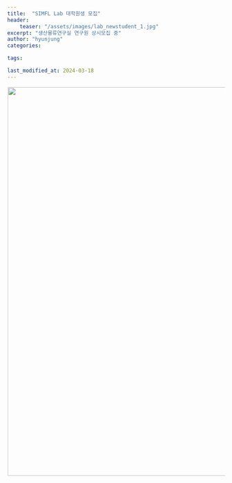 ```yaml
---
title:  "SIMFL Lab 대학원생 모집"
header:
    teaser: "/assets/images/lab_newstudent_1.jpg"
excerpt: "생산물류연구실 연구원 상시모집 중"
author: "hyunjung"
categories:

tags:

last_modified_at: 2024-03-18
---
```

<img align="center" width="900" height="900" style="border: 1px solid white" src="/assets/images/lab_newstudent.jpg"> 
